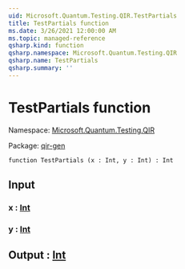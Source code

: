```yaml
---
uid: Microsoft.Quantum.Testing.QIR.TestPartials
title: TestPartials function
ms.date: 3/26/2021 12:00:00 AM
ms.topic: managed-reference
qsharp.kind: function
qsharp.namespace: Microsoft.Quantum.Testing.QIR
qsharp.name: TestPartials
qsharp.summary: ''
---
```


# TestPartials function

Namespace: [Microsoft.Quantum.Testing.QIR](xref:Microsoft.Quantum.Testing.QIR)

Package: [qir-gen](https://nuget.org/packages/qir-gen)




```qsharp
function TestPartials (x : Int, y : Int) : Int
```


## Input

### x : [Int](xref:microsoft.quantum.lang-ref.int)




### y : [Int](xref:microsoft.quantum.lang-ref.int)





## Output : [Int](xref:microsoft.quantum.lang-ref.int)

